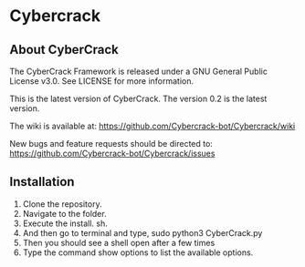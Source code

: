 # Cybercrack
About CyberCrack
--

The CyberCrack Framework is released under a GNU General Public License v3.0. See LICENSE for more information.

This is the latest version of CyberCrack. The version 0.2 is the latest version.

The wiki is available at: https://github.com/Cybercrack-bot/Cybercrack/wiki

New bugs and feature requests should be directed to: https://github.com/Cybercrack-bot/Cybercrack/issues

Installation
--

1. Clone the repository.
2. Navigate to the folder.
3. Execute the install. sh.
4. And then go to terminal and type, sudo python3 CyberCrack.py
5. Then you should see a shell open after a few times 
6. Type the command show options to list the available options.
